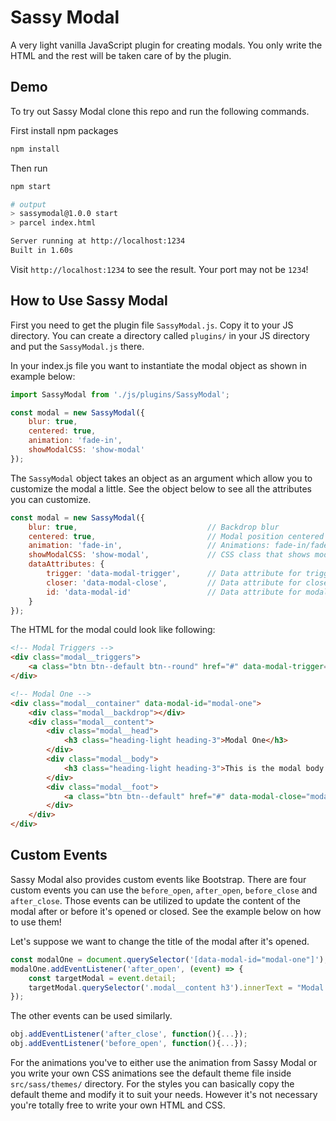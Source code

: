 # Sassy Modal

A very light vanilla JavaScript plugin for creating modals. You only write the
HTML and the rest will be taken care of by the plugin.

## Demo
To try out Sassy Modal clone this repo and run the following commands.

First install npm packages
```bash
npm install
```

Then run
```bash
npm start

# output
> sassymodal@1.0.0 start
> parcel index.html

Server running at http://localhost:1234
Built in 1.60s
```
Visit `http://localhost:1234` to see the result. Your port may not be `1234`!

## How to Use Sassy Modal

First you need to get the plugin file `SassyModal.js`. Copy it to your JS
directory. You can create a directory called `plugins/` in your JS directory
and put the `SassyModal.js` there.

In your index.js file you want to instantiate the modal object as shown in example
below:

```javascript
import SassyModal from './js/plugins/SassyModal';

const modal = new SassyModal({
    blur: true,
    centered: true,
    animation: 'fade-in',
    showModalCSS: 'show-modal'
});
```

The `SassyModal` object takes an object as an argument which allow you to
customize the modal a little. See the object below to see all the attributes you
can customize.
```javascript
const modal = new SassyModal({
    blur: true,                             // Backdrop blur
    centered: true,                         // Modal position centered
    animation: 'fade-in',                   // Animations: fade-in/fade-out
    showModalCSS: 'show-modal',             // CSS class that shows modal
    dataAttributes: {
        trigger: 'data-modal-trigger',      // Data attribute for triggers
        closer: 'data-modal-close',         // Data attribute for close buttons
        id: 'data-modal-id'                 // Data attribute for modal IDs
    }
});
```

The HTML for the modal could look like following:
```html
<!-- Modal Triggers -->
<div class="modal__triggers">
    <a class="btn btn--default btn--round" href="#" data-modal-trigger="modal-one">Modal One</a>
</div>

<!-- Modal One -->
<div class="modal__container" data-modal-id="modal-one">
    <div class="modal__backdrop"></div>
    <div class="modal__content">
        <div class="modal__head">
            <h3 class="heading-light heading-3">Modal One</h3>
        </div>
        <div class="modal__body">
            <h3 class="heading-light heading-3">This is the modal body!</h3>
        </div>
        <div class="modal__foot">
            <a class="btn btn--default" href="#" data-modal-close="modal-one">Close</a>
        </div>
    </div>
</div>
```

## Custom Events
Sassy Modal also provides custom events like Bootstrap. There are four custom
events you can use the `before_open`, `after_open`, `before_close` and
`after_close`. Those events can be utilized to update the content of the modal
after or before it's opened or closed. See the example below on how to use them!

Let's suppose we want to change the title of the modal after it's opened.
```javascript
const modalOne = document.querySelector('[data-modal-id="modal-one"]');
modalOne.addEventListener('after_open', (event) => {
    const targetModal = event.detail;
    targetModal.querySelector('.modal__content h3').innerText = "Modal One - After Open Event";
});
```

The other events can be used similarly.
```javascript
obj.addEventListener('after_close', function(){...});
obj.addEventListener('before_open', function(){...});
```

For the animations you've to either use the animation from Sassy Modal or you
write your own CSS animations see the default theme file inside
`src/sass/themes/` directory. For the styles you can basically copy the
default theme and modify it to suit your needs. However it's not necessary
you're totally free to write your own HTML and CSS.
